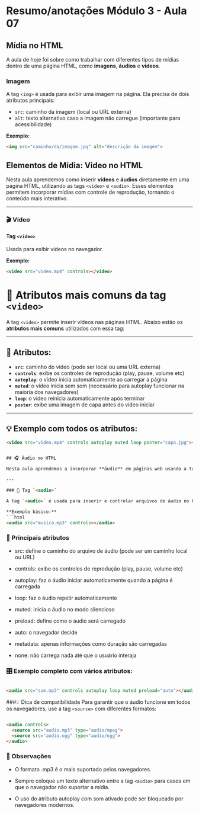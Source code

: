 
# Resumo/anotações Módulo 3 - Aula 07



## Mídia no HTML

A aula de hoje foi sobre como trabalhar com diferentes tipos de mídias dentro de uma página HTML, como **imagens**, **áudios** e **vídeos**.

### Imagem

A tag `<img>` é usada para exibir uma imagem na página. Ela precisa de dois atributos principais:

- `src`: caminho da imagem (local ou URL externa)
- `alt`: texto alternativo caso a imagem não carregue (importante para acessibilidade)

**Exemplo:**
```html
<img src="caminho/da/imagem.jpg" alt="descrição da imagem">
```

## Elementos de Mídia: Vídeo no HTML

Nesta aula aprendemos como inserir **vídeos** e **áudios** diretamente em uma página HTML, utilizando as tags `<video>` e `<audio>`. Esses elementos permitem incorporar mídias com controle de reprodução, tornando o conteúdo mais interativo.

---

### 🎬 Vídeo

#### Tag `<video>`

Usada para exibir vídeos no navegador.

**Exemplo:**
```html
<video src="video.mp4" controls></video>
```

# 🎥 Atributos mais comuns da tag `<video>`

A tag `<video>` permite inserir vídeos nas páginas HTML. Abaixo estão os **atributos mais comuns** utilizados com essa tag:

---

## 📌 Atributos:

- **`src`**: caminho do vídeo (pode ser local ou uma URL externa)  
- **`controls`**: exibe os controles de reprodução (play, pause, volume etc)  
- **`autoplay`**: o vídeo inicia automaticamente ao carregar a página  
- **`muted`**: o vídeo inicia sem som (necessário para autoplay funcionar na maioria dos navegadores)  
- **`loop`**: o vídeo reinicia automaticamente após terminar  
- **`poster`**: exibe uma imagem de capa antes do vídeo iniciar

---

## 💡 Exemplo com todos os atributos:

```html
<video src="video.mp4" controls autoplay muted loop poster="capa.jpg"></video>


## 🎧 Áudio no HTML

Nesta aula aprendemos a incorporar **áudio** em páginas web usando a tag `<audio>`. Com ela, é possível adicionar músicas, efeitos sonoros, narrações e qualquer outro tipo de som.

---

### 📌 Tag `<audio>`

A tag `<audio>` é usada para inserir e controlar arquivos de áudio no HTML.

**Exemplo básico:**
```html
<audio src="musica.mp3" controls></audio>
```
### 🔧 Principais atributos
- src: define o caminho do arquivo de áudio (pode ser um caminho local ou URL)

- controls: exibe os controles de reprodução (play, pause, volume etc)

- autoplay: faz o áudio iniciar automaticamente quando a página é carregada

- loop: faz o áudio repetir automaticamente

- muted: inicia o áudio no modo silencioso

- preload: define como o áudio será carregado

- auto: o navegador decide

- metadata: apenas informações como duração são carregadas

- none: não carrega nada até que o usuário interaja

### 🎛️ Exemplo completo com vários atributos:
```html

<audio src="som.mp3" controls autoplay loop muted preload="auto"></audio>
```
###💡 Dica de compatibilidade
Para garantir que o áudio funcione em todos os navegadores, use a tag ```<source>``` com diferentes formatos:

```html

<audio controls>
  <source src="audio.mp3" type="audio/mpeg">
  <source src="audio.ogg" type="audio/ogg">
</audio>
 ```
### 📝 Observações
- O formato .mp3 é o mais suportado pelos navegadores.

- Sempre coloque um texto alternativo entre a tag ```<audio>``` para casos em que o navegador não suportar a mídia.

- O uso do atributo autoplay com som ativado pode ser bloqueado por navegadores modernos.


